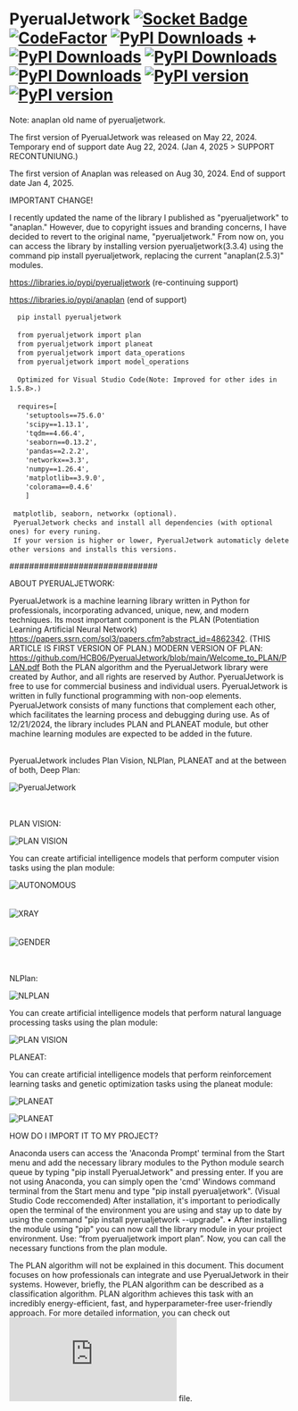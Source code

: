 # PyerualJetwork [![Socket Badge](https://socket.dev/api/badge/pypi/package/anaplan/2.5.3?artifact_id=tar-gz)](https://socket.dev/pypi/package/anaplan/overview/2.5.0/tar-gz) [![CodeFactor](https://www.codefactor.io/repository/github/hcb06/PyerualJetwork/badge)](https://www.codefactor.io/repository/github/hcb06/PyerualJetwork) [![PyPI Downloads](https://static.pepy.tech/badge/PyerualJetwork)](https://pepy.tech/projects/PyerualJetwork) + [![PyPI Downloads](https://static.pepy.tech/badge/anaplan)](https://pepy.tech/projects/anaplan) [![PyPI Downloads](https://static.pepy.tech/badge/anaplan/month)](https://pepy.tech/projects/anaplan) [![PyPI Downloads](https://static.pepy.tech/badge/anaplan/week)](https://pepy.tech/projects/anaplan) [![PyPI version](https://img.shields.io/pypi/v/anaplan.svg)](https://pypi.org/project/anaplan/) [![PyPI version](https://img.shields.io/pypi/v/pyerualjetwork.svg)](https://pypi.org/project/pyerualjetwork/)

Note: anaplan old name of pyerualjetwork.


The first version of PyerualJetwork was released on May 22, 2024. Temporary end of support date Aug 22, 2024. (Jan 4, 2025 > SUPPORT RECONTUNIUNG.)

The first version of Anaplan was released on Aug 30, 2024. End of support date Jan 4, 2025.


IMPORTANT CHANGE!

I recently updated the name of the library I published as "pyerualjetwork" to "anaplan." However, due to copyright issues and branding concerns, I have decided to revert to the original name, "pyerualjetwork." From now on, you can access the library by installing version pyerualjetwork(3.3.4) using the command pip install pyerualjetwork, replacing the current "anaplan(2.5.3)" modules.

https://libraries.io/pypi/pyerualjetwork (re-continuing support)

https://libraries.io/pypi/anaplan (end of support)

      pip install pyerualjetwork
      
      from pyerualjetwork import plan
      from pyerualjetwork import planeat
      from pyerualjetwork import data_operations
      from pyerualjetwork import model_operations

      Optimized for Visual Studio Code(Note: Improved for other ides in 1.5.8>.)
      
      requires=[
        'setuptools==75.6.0'
 	    'scipy==1.13.1',
	    'tqdm==4.66.4',
	    'seaborn==0.13.2',
	    'pandas==2.2.2',
	    'networkx==3.3',
	    'numpy==1.26.4',
	    'matplotlib==3.9.0',
	    'colorama==0.4.6'
        ]

     matplotlib, seaborn, networkx (optional).
     PyerualJetwork checks and install all dependencies (with optional ones) for every runing.
     If your version is higher or lower, PyerualJetwork automaticly delete other versions and installs this versions.
          
##############################

ABOUT PYERUALJETWORK:

PyerualJetwork is a machine learning library written in Python for professionals, incorporating advanced, unique, new, and modern techniques. Its most important component is the PLAN (Potentiation Learning Artificial Neural Network) https://papers.ssrn.com/sol3/papers.cfm?abstract_id=4862342. (THIS ARTICLE IS FIRST VERSION OF PLAN.) MODERN VERSION OF PLAN: https://github.com/HCB06/PyerualJetwork/blob/main/Welcome_to_PLAN/PLAN.pdf
Both the PLAN algorithm and the PyerualJetwork library were created by Author, and all rights are reserved by Author.
PyerualJetwork is free to use for commercial business and individual users. PyerualJetwork is written in fully functional programming with non-oop elements. PyerualJetwork consists of many functions that complement each other, which facilitates the learning process and debugging during use.
As of 12/21/2024, the library includes PLAN and PLANEAT module, but other machine learning modules are expected to be added in the future.
<br><br>

PyerualJetwork includes Plan Vision, NLPlan, PLANEAT and at the between of both, Deep Plan:<br>

![PyerualJetwork](https://github.com/HCB06/PyerualJetwork/blob/main/Media/PyerualJetwork.jpg)<br><br><br>

PLAN VISION:<br>

![PLAN VISION](https://github.com/HCB06/PyerualJetwork/blob/main/Media/PlanVision.jpg)

You can create artificial intelligence models that perform computer vision tasks using the plan module:<br>

![AUTONOMOUS](https://github.com/HCB06/PyerualJetwork/blob/main/Media/autonomous.gif)<br><br><br>
![XRAY](https://github.com/HCB06/PyerualJetwork/blob/main/Media/chest_xray.png)<br><br><br>
![GENDER](https://github.com/HCB06/PyerualJetwork/blob/main/Media/gender_classification.png)<br><br><br>

NLPlan:<br>

![NLPLAN](https://github.com/HCB06/PyerualJetwork/blob/main/Media/NLPlan.jpg)<br>

You can create artificial intelligence models that perform natural language processing tasks using the plan module:

![PLAN VISION](https://github.com/HCB06/PyerualJetwork/blob/main/Media/NLP.gif)

PLANEAT:<br>

You can create artificial intelligence models that perform reinforcement learning tasks and genetic optimization tasks using the planeat module:

![PLANEAT](https://github.com/HCB06/PyerualJetwork/blob/main/Media/PLANEAT_1.gif)<br>

![PLANEAT](https://github.com/HCB06/PyerualJetwork/blob/main/Media/PLANEAT_2.gif)<br>


HOW DO I IMPORT IT TO MY PROJECT?

Anaconda users can access the 'Anaconda Prompt' terminal from the Start menu and add the necessary library modules to the Python module search queue by typing "pip install PyerualJetwork" and pressing enter. If you are not using Anaconda, you can simply open the 'cmd' Windows command terminal from the Start menu and type "pip install pyerualjetwork". (Visual Studio Code reccomended) After installation, it's important to periodically open the terminal of the environment you are using and stay up to date by using the command "pip install pyerualjetwork --upgrade".
•
After installing the module using "pip" you can now call the library module in your project environment. Use: “from pyerualjetwork import plan”. Now, you can call the necessary functions from the plan module.

The PLAN algorithm will not be explained in this document. This document focuses on how professionals can integrate and use PyerualJetwork in their systems. However, briefly, the PLAN algorithm can be described as a classification algorithm. PLAN algorithm achieves this task with an incredibly energy-efficient, fast, and hyperparameter-free user-friendly approach. For more detailed information, you can check out ![PyerualJetwork USER MANUEL](https://github.com/HCB06/PyerualJetwork/blob/main/Welcome_to_PyerualJetwork/PYERUALJETWORK_USER_MANUEL_AND_LEGAL_INFORMATION(EN).pdf) file.

